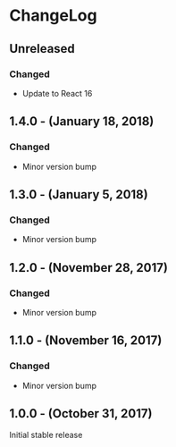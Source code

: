 ChangeLog
=========

Unreleased
-----------------
### Changed
* Update to React 16

1.4.0 - (January 18, 2018)
------------------
### Changed
* Minor version bump

1.3.0 - (January 5, 2018)
------------------
### Changed
* Minor version bump

1.2.0 - (November 28, 2017)
------------------
### Changed
* Minor version bump

1.1.0 - (November 16, 2017)
------------------
### Changed
* Minor version bump

1.0.0 - (October 31, 2017)
------------------
Initial stable release
